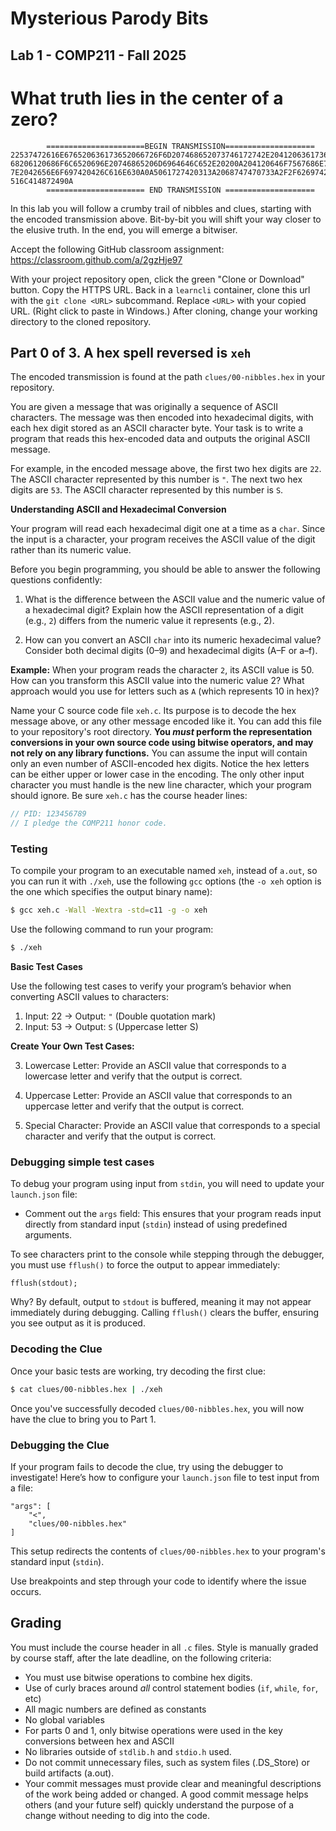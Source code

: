 # Mysterious Parody Bits

## Lab 1 - COMP211 - Fall 2025

# What truth lies in the center of a zero?

~~~plaintext
        ======================BEGIN TRANSMISSION====================
22537472616E676520636173652066726F6D207468652073746172742E2041206361736520776974
68206120686F6C6520696E20746865206D6964646C652E20200A204120646F7567686E75742E2220
7E2042656E6F697420426C616E630A0A5061727420313A2068747470733A2F2F6269742E6C792F33
516C414872490A
        ====================== END TRANSMISSION ====================
~~~

In this lab you will follow a crumby trail of nibbles and clues, starting with the encoded transmission above. Bit-by-bit you will shift your way closer to the elusive truth. In the end, you will emerge a bitwiser.

Accept the following GitHub classroom assignment: <https://classroom.github.com/a/2gzHje97>

With your project repository open, click the green "Clone or Download" button. Copy the HTTPS URL. Back in a `learncli` container, clone this url with the `git clone <URL>` subcommand. Replace `<URL>` with your copied URL. (Right click to paste in Windows.) After cloning, change your working directory to the cloned repository.

## Part 0 of 3. A hex spell reversed is `xeh`

The encoded transmission is found at the path `clues/00-nibbles.hex` in your repository.

You are given a message that was originally a sequence of ASCII characters. The message was then encoded into hexadecimal digits, with each hex digit stored as an ASCII character byte. Your task is to write a program that reads this hex-encoded data and outputs the original ASCII message.

For example, in the encoded message above, the first two hex digits are `22`. The ASCII character represented by this number is `"`. The next two hex digits are `53`. The ASCII character represented by this number is `S`.


**Understanding ASCII and Hexadecimal Conversion**

Your program will read each hexadecimal digit one at a time as a `char`. Since the input is a character, your program receives the ASCII value of the digit rather than its numeric value.

Before you begin programming, you should be able to answer the following questions confidently:

1. What is the difference between the ASCII value and the numeric value of a hexadecimal digit? Explain how the ASCII representation of a digit (e.g., `2`) differs from the numeric value it represents (e.g., 2).

2. How can you convert an ASCII `char` into its numeric hexadecimal value? Consider both decimal digits (0–9) and hexadecimal digits (A–F or a–f).

**Example:**
When your program reads the character `2`, its ASCII value is 50. How can you transform this ASCII value into the numeric value 2? What approach would you use for letters such as `A` (which represents 10 in hex)?

Name your C source code file `xeh.c`. Its purpose is to decode the hex message above, or any other message encoded like it. You can add this file to your repository's root directory. **You _must_ perform the representation conversions in your own source code using bitwise operators, and may not rely on any library functions.** You can assume the input will contain only an even number of ASCII-encoded hex digits. Notice the hex letters can be either upper or lower case in the encoding. The only other input character you must handle is the new line character, which your program should ignore. Be sure `xeh.c` has the course header lines:

~~~c
// PID: 123456789
// I pledge the COMP211 honor code.
~~~

### Testing

To compile your program to an executable named `xeh`, instead of `a.out`, so you can run it with `./xeh`, use the following `gcc` options (the `-o xeh` option is the one which specifies the output binary name):

~~~bash
$ gcc xeh.c -Wall -Wextra -std=c11 -g -o xeh 
~~~

Use the following command to run your program:

~~~bash
$ ./xeh
~~~

**Basic Test Cases**

Use the following test cases to verify your program’s behavior when converting ASCII values to characters:

1. Input: 22 → Output: `"` (Double quotation mark)
2. Input: 53 → Output: `S` (Uppercase letter S)

**Create Your Own Test Cases:**

3. Lowercase Letter: Provide an ASCII value that corresponds to a lowercase letter and verify that the output is correct.

4. Uppercase Letter: Provide an ASCII value that corresponds to an uppercase letter and verify that the output is correct.

5. Special Character: Provide an ASCII value that corresponds to a special character and verify that the output is correct.


### Debugging simple test cases
To  debug your program using input from `stdin`, you will need to update your `launch.json` file:

- Comment out the `args` field: This ensures that your program reads input directly from standard input (`stdin`) instead of using predefined arguments.

To see characters print to the console while stepping through the debugger, you must use `fflush()` to force the output to appear immediately:

```
fflush(stdout);
```

Why?
By default, output to `stdout` is buffered, meaning it may not appear immediately during debugging. Calling `fflush()` clears the buffer, ensuring you see output as it is produced.


### Decoding the Clue

Once your basic tests are working, try decoding the first clue:

~~~bash
$ cat clues/00-nibbles.hex | ./xeh 
~~~

Once you've successfully decoded `clues/00-nibbles.hex`, you will now have the clue to bring you to Part 1.

### Debugging the Clue

If your program fails to decode the clue, try using the debugger to investigate! Here’s how to configure your `launch.json` file to test input from a file:

```
"args": [
    "<",
    "clues/00-nibbles.hex"
]
```

This setup redirects the contents of `clues/00-nibbles.hex` to your program's standard input (`stdin`).

Use breakpoints and step through your code to identify where the issue occurs.

## Grading

You must include the course header in all `.c` files. Style is  manually graded by course staff, after the late deadline, on the following criteria:

- You must use bitwise operations to combine hex digits.
- Use of curly braces around _all_ control statement bodies (`if`, `while`, `for`, etc)
- All magic numbers are defined as constants
- No global variables
- For parts 0 and 1, only bitwise operations were used in the key conversions between hex and ASCII
- No libraries outside of `stdlib.h` and `stdio.h` used.
- Do not commit unnecessary files, such as system files (.DS_Store) or build artifacts (a.out).
- Your commit messages must provide clear and meaningful descriptions of the work being added or changed. A good commit message helps others (and your future self) quickly understand the purpose of a change without needing to dig into the code.